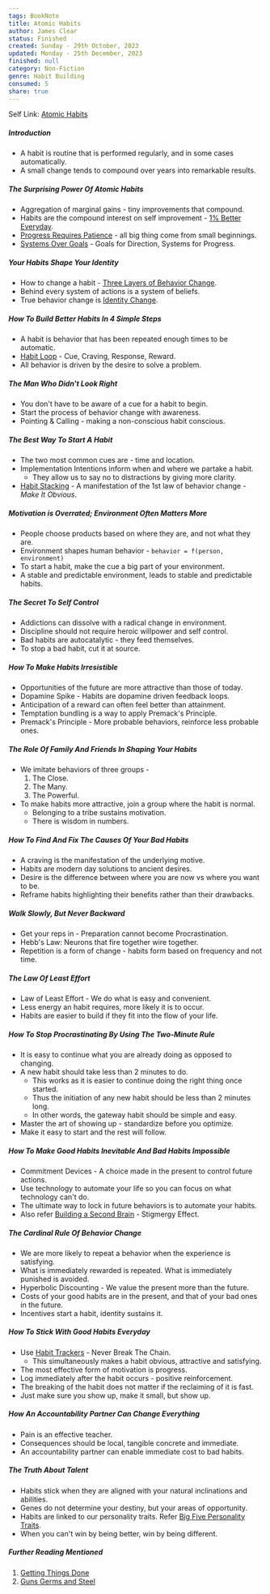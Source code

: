 ```yaml
---
tags: BookNote
title: Atomic Habits
author: James Clear
status: Finished
created: Sunday - 29th October, 2023
updated: Monday - 25th December, 2023
finished: null
category: Non-Fiction
genre: Habit Building
consumed: 5
share: true
---
```


Self Link: [Atomic Habits](Atomic%20Habits.md)

##### Introduction

* A habit is routine that is performed regularly, and in some cases automatically.
* A small change tends to compound over years into remarkable results.

##### The Surprising Power Of Atomic Habits

* Aggregation of marginal gains - tiny improvements that compound.
* Habits are the compound interest on self improvement - [1% Better Everyday](./1%25%20Better%20Everyday.md).
* [Progress Requires Patience](./Progress%20Requires%20Patience.md) - all big thing come from small beginnings.
* [Systems Over Goals](./Systems%20Over%20Goals.md) - Goals for Direction, Systems for Progress.

##### Your Habits Shape Your Identity

* How to change a habit - [Three Layers of Behavior Change](./Three%20Layers%20of%20Behavior%20Change.md).
* Behind every system of actions is a system of beliefs.
* True behavior change is [Identity Change](./Identity%20Change.md).

##### How To Build Better Habits In 4 Simple Steps

* A habit is behavior that has been repeated enough times to be automatic.
* [Habit Loop](./Habit%20Loop.md) - Cue, Craving, Response, Reward.
* All behavior is driven by the desire to solve a problem.

##### The Man Who Didn't Look Right

* You don't have to be aware of a cue for a habit to begin.
* Start the process of behavior change with awareness.
* Pointing & Calling - making a non-conscious habit conscious.

##### The Best Way To Start A Habit

* The two most common cues are - time and location.
* Implementation Intentions inform when and where we partake a habit.
  * They allow us to say no to distractions by giving more clarity.
* [Habit Stacking](./Habit%20Stacking.md) - A manifestation of the 1st law of behavior change - *Make It Obvious*.

##### Motivation is Overrated; Environment Often Matters More

* People choose products based on where they are, and not what they are.
* Environment shapes human behavior - `behavior = f(person, environment)`
* To start a habit, make the cue a big part of your environment.
* A stable and predictable environment, leads to stable and predictable habits.

##### The Secret To Self Control

* Addictions can dissolve with a radical change in environment.
* Discipline should not require heroic willpower and self control.
* Bad habits are autocatalytic - they feed themselves.
* To stop a bad habit, cut it at source.

##### How To Make Habits Irresistible

* Opportunities of the future are more attractive than those of today.
* Dopamine Spike - Habits are dopamine driven feedback loops.
* Anticipation of a reward can often feel better than attainment.
* Temptation bundling is a way to apply Premack's Principle.
* Premack's Principle - More probable behaviors, reinforce less probable ones.

##### The Role Of Family And Friends In Shaping Your Habits

* We imitate behaviors of three groups - 
  1. The Close.
  1. The Many.
  1. The Powerful.
* To make habits more attractive, join a group where the habit is normal.
  * Belonging to a tribe sustains motivation.
  * There is wisdom in numbers.

##### How To Find And Fix The Causes Of Your Bad Habits

* A craving is the manifestation of the underlying motive.
* Habits are modern day solutions to ancient desires.
* Desire is the difference between where you are now vs where you want to be.
* Reframe habits highlighting their benefits rather than their drawbacks.

##### Walk Slowly, But Never Backward

* Get your reps in - Preparation cannot become Procrastination.
* Hebb's Law: Neurons that fire together wire together.
* Repetition is a form of change - habits form based on frequency and not time.

##### The Law Of Least Effort

* Law of Least Effort - We do what is easy and convenient.
* Less energy an habit requires, more likely it is to occur.
* Habits are easier to build if they fit into the flow of your life.

##### How To Stop Procrastinating By Using The Two-Minute Rule

* It is easy to continue what you are already doing as opposed to changing.
* A new habit should take less than 2 minutes to do.
  * This works as it is easier to continue doing the right thing once started.
  * Thus the initiation of any new habit should be less than 2 minutes long.
  * In other words, the gateway habit should be simple and easy.
* Master the art of showing up - standardize before you optimize.
* Make it easy to start and the rest will follow.

##### How To Make Good Habits Inevitable And Bad Habits Impossible

* Commitment Devices - A choice made in the present to control future actions.
* Use technology to automate your life so you can focus on what technology can't do.
* The ultimate way to lock in future behaviors is to automate your habits.
* Also refer [Building a Second Brain](./Building%20a%20Second%20Brain.md#^Chapter6) - Stigmergy Effect.

##### The Cardinal Rule Of Behavior Change

* We are more likely to repeat a behavior when the experience is satisfying.
* What is immediately rewarded is repeated. What is immediately punished is avoided.
* Hyperbolic Discounting - We value the present more than the future.
* Costs of your good habits are in the present, and that of your bad ones in the future.
* Incentives start a habit, identity sustains it.

##### How To Stick With Good Habits Everyday

* Use [Habit Trackers](Habit%20Trackers.md) - Never Break The Chain.
  * This simultaneously makes a habit obvious, attractive and satisfying.
* The most effective form of motivation is progress.
* Log immediately after the habit occurs - positive reinforcement.
* The breaking of the habit does not matter if the reclaiming of it is fast.
* Just make sure you show up, make it small, but show up.

##### How An Accountability Partner Can Change Everything

* Pain is an effective teacher.
* Consequences should be local, tangible concrete and immediate.
* An accountability partner can enable immediate cost to bad habits.

##### The Truth About Talent

* Habits stick when they are aligned with your natural inclinations and abilities.
* Genes do not determine your destiny, but your areas of opportunity.
* Habits are linked to our personality traits. Refer [Big Five Personality Traits](./Big%20Five%20Personality%20Traits.md).
* When you can't win by being better, win by being different.

##### Further Reading Mentioned

1. [Getting Things Done](./Getting%20Things%20Done.md)
1. [Guns Germs and Steel](Guns%20Germs%20and%20Steel.md)
